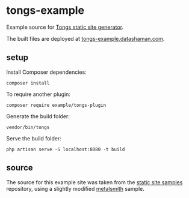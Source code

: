 # tongs-example

Example source for [Tongs static site generator](https://github.com/datashaman/tongs).

The built files are deployed at [tongs-example.datashaman.com](http://tongs-example.datashaman.com).

## setup

Install Composer dependencies:

    composer install

To require another plugin:

    composer require example/tongs-plugin

Generate the build folder:

    vendor/bin/tongs

Serve the build folder:

    php artisan serve -S localhost:8080 -t build

## source

The source for this example site was taken from the [static site samples](https://github.com/remotesynth/Static-Site-Samples) repository, using a slightly modified [metalsmith](https://metalsmith.io) sample.
